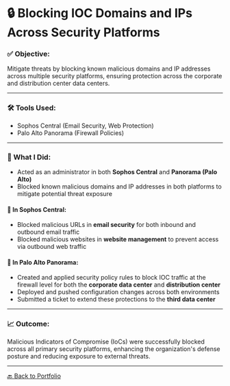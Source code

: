 # 🔒 Blocking IOC Domains and IPs Across Security Platforms

### ✅ Objective:
Mitigate threats by blocking known malicious domains and IP addresses across multiple security platforms, ensuring protection across the corporate and distribution center data centers.

---

### 🛠 Tools Used:
- Sophos Central (Email Security, Web Protection)
- Palo Alto Panorama (Firewall Policies)

---

### 🧪 What I Did:

- Acted as an administrator in both **Sophos Central** and **Panorama (Palo Alto)**  
- Blocked known malicious domains and IP addresses in both platforms to mitigate potential threat exposure

#### 🔹 In Sophos Central:
- Blocked malicious URLs in **email security** for both inbound and outbound email traffic  
- Blocked malicious websites in **website management** to prevent access via outbound web traffic  

#### 🔹 In Palo Alto Panorama:
- Created and applied security policy rules to block IOC traffic at the firewall level for both the **corporate data center** and **distribution center**  
- Deployed and pushed configuration changes across both environments  
- Submitted a ticket to extend these protections to the **third data center**

---

### 📈 Outcome:

Malicious Indicators of Compromise (IoCs) were successfully blocked across all primary security platforms, enhancing the organization's defense posture and reducing exposure to external threats.

---

[🔙 Back to Portfolio](../README.md)
